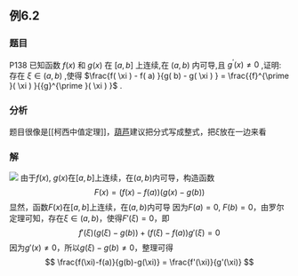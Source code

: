 ## 例6.2
### 题目
P138 已知函数 $f( x)$ 和 $g( x)$ 在 $\lbrack {a, b}\rbrack$ 上连续,在 $( {a, b})$ 内可导,且 ${g}^{\prime }( x) \neq 0$ ,证明: 存在
$\xi \in ( {a, b})$ ,使得 $\frac{f( \xi ) - f( a) }{g( b) - g( \xi ) } = \frac{{f}^{\prime }( \xi ) }{{g}^{\prime }( \xi ) }$ .
### 分析
题目很像是[[柯西中值定理]]，[葫芦](https://www.bilibili.com/video/BV1Yw4m1a757?t=68.3&p=143)建议把分式写成整式，把$\xi$放在一边来看
### 解 
![](https://img.hwenyi.tech/202410071504862.webp)
由于$f(x)$, $g(x)$在$[a,b]$上连续，在$(a,b)$内可导，构造函数
$$
F(x) = (f(x)-f(a))(g(x)-g(b))
$$
显然，函数$F(x)$在$[a,b]$上连续，在$(a,b)$内可导
因为$F(a) = 0$, $F(b) = 0$，由罗尔定理可知，存在$\xi \in (a,b)$，使得$F'(\xi) = 0$，即
$$
f'(\xi)(g(\xi)-g(b)) + (f(\xi)-f(a))g'(\xi) = 0
$$
因为$g'(x) \neq 0$，所以$g(\xi) - g(b) \neq 0$，整理可得
$$
\frac{f(\xi)-f(a)}{g(b)-g(\xi)} = \frac{f'(\xi)}{g'(\xi)}
$$


